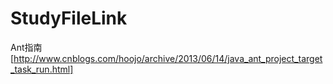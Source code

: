 # StudyFileLink
Ant指南[http://www.cnblogs.com/hoojo/archive/2013/06/14/java_ant_project_target_task_run.html]
